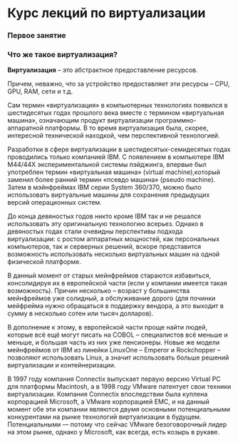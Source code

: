 # Курс лекций по виртуализации
### Первое занятие
### Что же такое виртуализация?
**Виртуализация** – это абстрактное предоставление ресурсов.

Причем, неважно, что за устройство предоставляет эти ресурсы – CPU, GPU, RAM, сети и т.д.  

Сам термин «виртуализация» в компьютерных технологиях появился в шестидесятых годах прошлого века вместе с термином «виртуальная машина»,
означающим продукт виртуализации программно-аппаратной платформы. В то время виртуализация была, скорее, интересной технической находкой,
чем перспективной технологией.  

Разработки в сфере виртуализации в шестидесятых-семидесятых годах проводились только компанией IBM.
С появлением в компьютере IBM M44/44X экспериментальной системы пэйджинга, впервые был употреблен термин
«виртуальная машина» (virtual machine),который заменил более ранний термин «псевдо машина» (pseudo machine). 
Затем в мэйнфреймах IBM серии System 360/370, можно было использовать виртуальные машины для сохранения
предыдущих версий операционных систем.  

До конца девяностых годов никто кроме IBM так и не решался использовать
эту оригинальную технологию всерьез. Однако в девяностых годах стали очевидны перспективы подхода виртуализации:
с ростом аппаратных мощностей, как персональных компьютеров, так и серверных решений,
вскоре представится возможность использовать несколько виртуальных машин на одной физической платформе.  

В данный момент от старых мейнфреймов стараются избавиться, консолидируя их в европейской части
(если у компании имеется такая возможность). Причин несколько – возраст у большинства мейнфреймов уже солидный,
а обслуживание дорого (для починки мейфрейма нужно обращаться в поддержку вендора, а это выходит в сумму
в несколько сотен или тысяч долларов).  

В дополнение к этому, в европейской части проще найти людей, 
которые всё ещё могут писать на COBOL – специалистов всё меньше и меньше, и большая часть из них уже пенсионеры. 
Новые же модели мейнфреймов от IBM из линейки LinuxOne – Emperor и Rockchopper – позволяют использовать Linux,
а значит использовать больше решений виртуализации и контейнеризации.  

В 1997 году компания Connectix выпускает первую версию Virtual PC для платформы Macintosh,
а в 1998 году VMware патентует свои техники виртуализации. Компания Connectix впоследствии была куплена корпорацией Microsoft,
а VMware корпорацией EMC, и на данный момент обе эти компании являются двумя основными потенциальными конкурентами на
рынке технологий виртуализации в будущем. Потенциальными — потому что сейчас VMware безоговорочный лидер на этом рынке,
однако у Microsoft, как всегда, есть козырь в рукаве.

